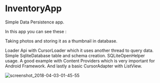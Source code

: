 # InventoryApp
Simple Data Persistence app.

In this app you can see these :

Taking photos and storing it as a thumbnail in database.

Loader Api with CursorLoader which it uses another thread to query data.
Simple SqliteDatabase table and schema creation.
SQLiteOpenHelper usage.
A good example with Content Providers which is very important for Android Framework.
And lastly a basic CursorAdapter with ListView.

![screenshot_2018-04-03-01-45-55](https://user-images.githubusercontent.com/26257939/38246958-30fad348-374c-11e8-9eb5-ea1613024e01.png)

